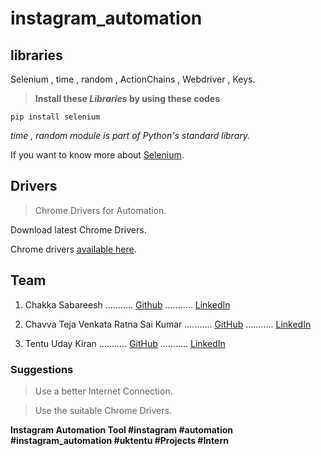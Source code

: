 # instagram_automation
## libraries
Selenium , time , random , ActionChains , Webdriver , Keys.

> **Install these _Libraries_ by using these codes**

```pip install selenium```

_time , random module is part of Python's standard library._

If you want to know more about [Selenium](https://selenium-python.readthedocs.io/).


## Drivers
> Chrome Drivers for Automation.

Download latest Chrome Drivers.

Chrome drivers [available here](https://chromedriver.chromium.org/downloads).

## Team

1.  Chakka Sabareesh ........... [Github](https://github.com/Sabareesh45) ........... [LinkedIn](https://www.linkedin.com/in/sabareesh-chakka-83a18221a)

2.  Chavva Teja Venkata Ratna Sai Kumar ........... [GitHub](https://github.com/TejaChavva123) ........... [LinkedIn](https://www.linkedin.com/in/teja-venkata-chavva-544833212)

3. Tentu Uday Kiran ........... [GitHub](https://github.com/uktentu) ........... [LinkedIn](https://www.linkedin.com/in/uday-kiran-tentu-9b3b90211)
 

### Suggestions

> Use a better Internet Connection.

> Use the suitable Chrome Drivers.

**Instagram Automation Tool #instagram #automation #instagram_automation #uktentu #Projects #Intern**
